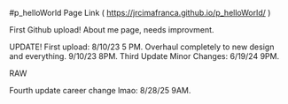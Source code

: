 #p_helloWorld      Page Link ( https://jrcimafranca.github.io/p_helloWorld/ )

First Github upload! About me page, needs improvment.

UPDATE!
First upload: 8/10/23 5 PM.
Overhaul completely to new design and everything. 9/10/23 8PM.
Third Update Minor Changes: 6/19/24 9PM.

RAW

Fourth update career change lmao: 8/28/25 9AM.
